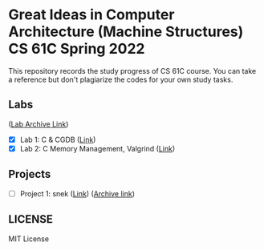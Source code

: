 # Great Ideas in Computer Architecture (Machine Structures) CS 61C Spring 2022

This repository records the study progress of CS 61C course. You can take a reference but don't plagiarize the codes for your own study tasks.

## Labs 

([Lab Archive Link](https://github.com/61c-teach/sp22-lab-starter))

- [x] Lab 1: C & CGDB ([Link](https://inst.eecs.berkeley.edu/~cs61c/sp22/labs/lab01/#exercise-4-optional))
- [x] Lab 2: C Memory Management, Valgrind ([Link](https://inst.eecs.berkeley.edu/~cs61c/sp22/labs/lab02/))

## Projects

- [ ] Project 1: snek ([Link](https://inst.eecs.berkeley.edu/~cs61c/sp22/projects/proj1/)) ([Archive link](https://github.com/61c-teach/sp22-proj1-starter))

## LICENSE

MIT License
